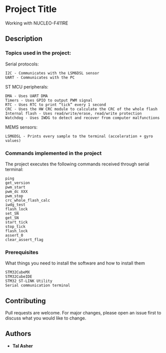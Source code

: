 # Project Title
Working with NUCLEO-F411RE

## Description
### Topics used in the project:
Serial protocols:
```
I2C - Communicates with the LSM6DSL sensor
UART - Communicates with the PC
```
ST MCU peripherals:
```
DMA - Uses UART DMA
Timers - Uses GPIO to output PWM signal
RTC - Uses RTC to print “tick” every 1 second
CRC - Uses the HW CRC module to calculate the CRC of the whole flash
Internal flash - Uses read/write/erase, read/write protection
Watchdog - Uses IWDG to detect and recover from computer malfunctions
```
MEMS sensors:
```
LSM6DSL - Prints every sample to the terminal (acceleration + gyro values)
```

### Commands implemented in the project
The project executes the following commands received through serial terminal:
```
ping
get_version
pwm_start
pwm_dc XXX
pwm_stop
crc_whole_flash_calc
iwdg_test
flash_lock
set_SN
get_SN
start_tick
stop_tick
flash_lock
assert_0
clear_assert_flag
```

### Prerequisites
What things you need to install the software and how to install them
```
STM32CubeMX
STM32CubeIDE
STM32 ST-LINK Utility
Serial communication terminal 
```

## Contributing
Pull requests are welcome. For major changes, please open an issue first to discuss what you would like to change.

## Authors
* **Tal Asher**

